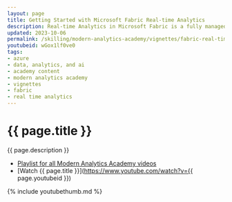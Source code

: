 ```yaml
---
layout: page
title: Getting Started with Microsoft Fabric Real-time Analytics
description: Real-time Analytics in Microsoft Fabric is a fully managed analytics platform optimized for streaming and time-series data. In this video, Cameron walks though getting started with setting up an environment, generating and ingesting test data, and visualize the data using KQL in Power BI. This is based off an upcoming What-the-Hack scenario -- we'll provide a link here once published.
updated: 2023-10-06
permalink: /skilling/modern-analytics-academy/vignettes/fabric-real-time
youtubeid: wGox1lf0ve0
tags: 
- azure
- data, analytics, and ai
- academy content
- modern analytics academy
- vignettes
- fabric
- real time analytics
---
```


# {{ page.title }}

{{ page.description }}

* [Playlist for all Modern Analytics Academy videos](https://www.youtube.com/playlist?list=PL8_VXqhvJI9DtxeuFmmQ0V6Z_zL0MXnnI)
* [Watch {{ page.title }}](https://www.youtube.com/watch?v={{ page.youtubeid }})

{% include youtubethumb.md %}
